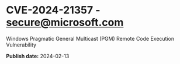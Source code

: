 # CVE-2024-21357 - secure@microsoft.com

Windows Pragmatic General Multicast (PGM) Remote Code Execution Vulnerability

**Publish date:** 2024-02-13
